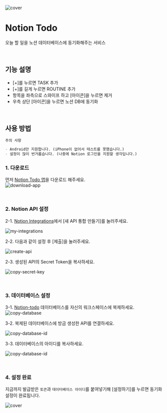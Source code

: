 ![cover](./assets/images/cover.png)

# Notion Todo

오늘 할 일을 노션 데이터베이스에 동기화해주는 서비스

<br/>

## 기능 설명

- [+]를 누르면 TASK 추가
- [+]를 길게 누르면 ROUTINE 추가
- 항목을 좌측으로 스와이프 하고 [아이콘]을 누르면 제거
- 우측 상단 [아이콘]을 누르면 노션 DB에 동기화

<br/>

## 사용 방법

```md
주의 사항

- Android만 지원합니다. (iPhone이 없어서 테스트를 못했습니다.)
- 설정이 많이 번거롭습니다. (나중에 Notion 로그인을 지원할 생각입니다.)
```

### 1. 다운로드

먼저 [Notion Todo 앱](https://github.com/yeonvora/notion-todo/releases/tag/v1.0.0-beta)을 다운로드 해주세요.  
![download-app](./assets/guide/a1-download-apk.png)

<br/>

### 2. Notion API 설정

2-1. [Notion Integrations](https://www.notion.so/my-integrations)에서 [새 API 통합 만들기]를 눌러주세요.

![my-integrations](./assets/guide/b1-my-integrations.png)

2-2. 다음과 같이 설정 후 [제출]을 눌러주세요.

![create-api](./assets/guide/b2-create-api.png)

2-3. 생성된 API의 Secret Token을 복사하세요.

![copy-secret-key](./assets/guide/b3-copy-secret-key.png)

<br/>

### 3. 데이터베이스 설정

3-1. [Notion-todo](https://yeonvora.notion.site/fcb5a6d8c4b14367a53054c09628e9f1?v=8e1cc0ebd81140cf94735c6122d0bf5d) 데이터베이스를 자신의 워크스페이스에 복제하세요.
![copy-database](./assets/guide/c1-copy-database.png)

3-2. 복제된 데이터베이스에 방금 생성한 API를 연결하세요.

![copy-database-id](./assets/guide/c2-connect-my-api.png)

3-3. 데이터베이스의 아이디를 복사하세요.

![copy-database-id](./assets/guide/c3-copy-database-id.png)

<br/>

### 4. 설정 완료

지금까지 발급받은 `토큰`과 `데이터베이스 아이디`를 붙여넣기해 [설정하기]를 누르면 동기화 설정이 완료됩니다.

![cover](./assets/guide/a2-setup.png)
